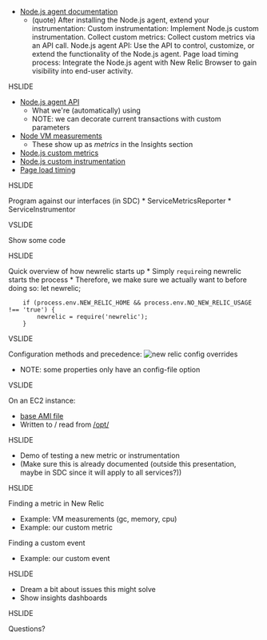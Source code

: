 * [Node.js agent documentation](https://docs.newrelic.com/docs/agents/nodejs-agent/getting-started/introduction-new-relic-nodejs)
    * (quote)
        After installing the Node.js agent, extend your instrumentation:
            Custom instrumentation: Implement Node.js custom instrumentation.
            Collect custom metrics: Collect custom metrics via an API call.
            Node.js agent API: Use the API to control, customize, or extend the functionality of the Node.js agent.
            Page load timing process: Integrate the Node.js agent with New Relic Browser to gain visibility into end-user activity.

HSLIDE

* [Node.js agent API](https://docs.newrelic.com/docs/agents/nodejs-agent/supported-features/nodejs-agent-api)
    * What we're (automatically) using
    * NOTE: we can decorate current transactions with custom parameters
* [Node VM measurements](https://docs.newrelic.com/docs/agents/nodejs-agent/supported-features/node-vm-measurements)
    * These show up as *metrics* in the Insights section
* [Node.js custom metrics](https://docs.newrelic.com/docs/agents/nodejs-agent/supported-features/nodejs-custom-metrics)
* [Node.js custom instrumentation](https://docs.newrelic.com/docs/agents/nodejs-agent/supported-features/nodejs-custom-instrumentation)
* [Page load timing](https://docs.newrelic.com/docs/agents/nodejs-agent/supported-features/page-load-timing-nodejs)

HSLIDE

Program against our interfaces (in SDC)
    * ServiceMetricsReporter
    * ServiceInstrumentor

VSLIDE

Show some code

HSLIDE

Quick overview of how newrelic starts up
    * Simply ```require```ing newrelic starts the process
    * Therefore, we make sure we actually want to before doing so:
        let newrelic;

        if (process.env.NEW_RELIC_HOME && process.env.NO_NEW_RELIC_USAGE !== 'true') {
            newrelic = require('newrelic');
        }

VSLIDE

Configuration methods and precedence:
    ![new relic config overrides](https://docs.newrelic.com/sites/default/files/styles/inline_660px/public/thumbnails/image/nodejs%20config%20cascade_0.png?itok=r_yPD--g)

* NOTE: some properties only have an config-file option

VSLIDE

On an EC2 instance:
* [base AMI file](https://bitbucket.org/inindca/ansible-base/src/680cce1c1b7daf162044f7d3fab48eac643fd2b5/base/roles/newrelicnode-configure/templates/newrelic-config.js.j2?at=master&fileviewer=file-view-default)
* Written to / read from [/opt/](https://bitbucket.org/inindca/billing-service/raw/a1a3e5b94d90abbb8c13200f66b262786d818ac2/packer-ansible/ansible/ininservice/roles/billing-configure/templates/billing-supervisord.ini.j2)

HSLIDE

* Demo of testing a new metric or instrumentation
* (Make sure this is already documented (outside this presentation, maybe in SDC since it will apply to all services?))

HSLIDE

Finding a metric in New Relic
* Example: VM measurements (gc, memory, cpu)
* Example: our custom metric

Finding a custom event
* Example: our custom event

HSLIDE

* Dream a bit about issues this might solve
* Show insights dashboards

HSLIDE

Questions?